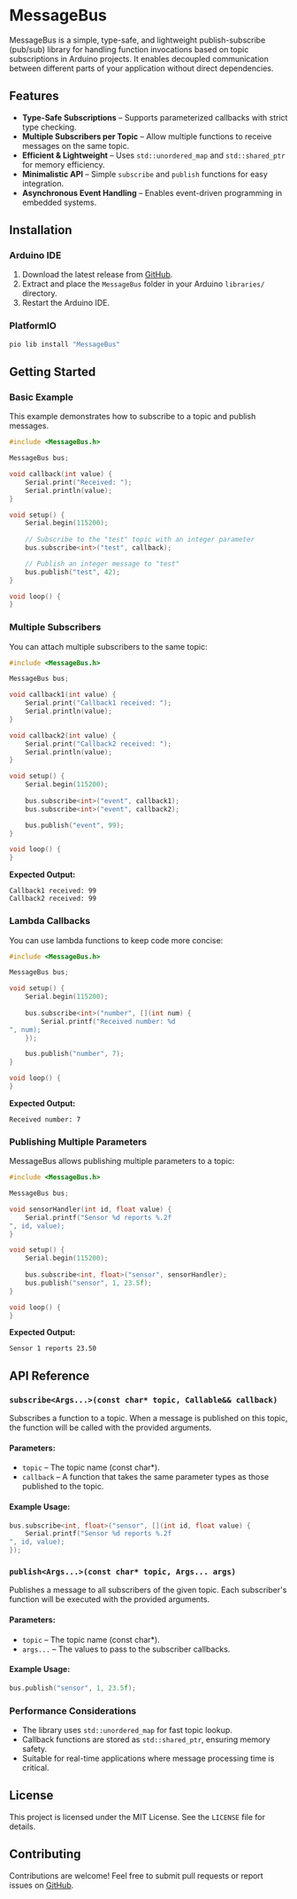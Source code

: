 
# MessageBus

MessageBus is a simple, type-safe, and lightweight publish-subscribe (pub/sub) library for handling function invocations based on topic subscriptions in Arduino projects. It enables decoupled communication between different parts of your application without direct dependencies.

## Features
- **Type-Safe Subscriptions** – Supports parameterized callbacks with strict type checking.
- **Multiple Subscribers per Topic** – Allow multiple functions to receive messages on the same topic.
- **Efficient & Lightweight** – Uses `std::unordered_map` and `std::shared_ptr` for memory efficiency.
- **Minimalistic API** – Simple `subscribe` and `publish` functions for easy integration.
- **Asynchronous Event Handling** – Enables event-driven programming in embedded systems.

## Installation
### Arduino IDE
1. Download the latest release from [GitHub](https://github.com/yourname/MessageBus).
2. Extract and place the `MessageBus` folder in your Arduino `libraries/` directory.
3. Restart the Arduino IDE.

### PlatformIO
```sh
pio lib install "MessageBus"
```

## Getting Started
### **Basic Example**
This example demonstrates how to subscribe to a topic and publish messages.

```cpp
#include <MessageBus.h>

MessageBus bus;

void callback(int value) {
    Serial.print("Received: ");
    Serial.println(value);
}

void setup() {
    Serial.begin(115200);
    
    // Subscribe to the "test" topic with an integer parameter
    bus.subscribe<int>("test", callback);

    // Publish an integer message to "test"
    bus.publish("test", 42);
}

void loop() {
}
```

### **Multiple Subscribers**
You can attach multiple subscribers to the same topic:

```cpp
#include <MessageBus.h>

MessageBus bus;

void callback1(int value) {
    Serial.print("Callback1 received: ");
    Serial.println(value);
}

void callback2(int value) {
    Serial.print("Callback2 received: ");
    Serial.println(value);
}

void setup() {
    Serial.begin(115200);
    
    bus.subscribe<int>("event", callback1);
    bus.subscribe<int>("event", callback2);

    bus.publish("event", 99);
}

void loop() {
}
```
**Expected Output:**
```
Callback1 received: 99
Callback2 received: 99
```

### **Lambda Callbacks**
You can use lambda functions to keep code more concise:

```cpp
#include <MessageBus.h>

MessageBus bus;

void setup() {
    Serial.begin(115200);
    
    bus.subscribe<int>("number", [](int num) {
        Serial.printf("Received number: %d
", num);
    });

    bus.publish("number", 7);
}

void loop() {
}
```
**Expected Output:**
```
Received number: 7
```

### **Publishing Multiple Parameters**
MessageBus allows publishing multiple parameters to a topic:

```cpp
#include <MessageBus.h>

MessageBus bus;

void sensorHandler(int id, float value) {
    Serial.printf("Sensor %d reports %.2f
", id, value);
}

void setup() {
    Serial.begin(115200);
    
    bus.subscribe<int, float>("sensor", sensorHandler);
    bus.publish("sensor", 1, 23.5f);
}

void loop() {
}
```
**Expected Output:**
```
Sensor 1 reports 23.50
```

## API Reference
### **`subscribe<Args...>(const char* topic, Callable&& callback)`**
Subscribes a function to a topic. When a message is published on this topic, the function will be called with the provided arguments.

#### Parameters:
- `topic` – The topic name (const char*).
- `callback` – A function that takes the same parameter types as those published to the topic.

#### Example Usage:
```cpp
bus.subscribe<int, float>("sensor", [](int id, float value) {
    Serial.printf("Sensor %d reports %.2f
", id, value);
});
```

### **`publish<Args...>(const char* topic, Args... args)`**
Publishes a message to all subscribers of the given topic. Each subscriber's function will be executed with the provided arguments.

#### Parameters:
- `topic` – The topic name (const char*).
- `args...` – The values to pass to the subscriber callbacks.

#### Example Usage:
```cpp
bus.publish("sensor", 1, 23.5f);
```

### **Performance Considerations**
- The library uses `std::unordered_map` for fast topic lookup.
- Callback functions are stored as `std::shared_ptr`, ensuring memory safety.
- Suitable for real-time applications where message processing time is critical.

## License
This project is licensed under the MIT License. See the `LICENSE` file for details.

## Contributing
Contributions are welcome! Feel free to submit pull requests or report issues on [GitHub](https://github.com/yourname/MessageBus).
